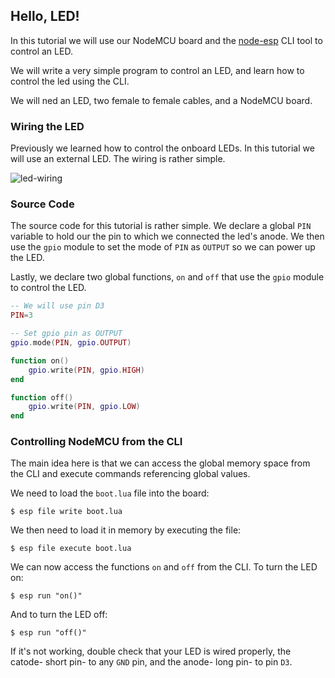 ## Hello, LED!

In this tutorial we will use our NodeMCU board and the [node-esp] CLI tool to control an LED.

We will write a very simple program to control an LED, and learn how to control the led using the CLI.

We will ned an LED, two female to female cables, and a NodeMCU board.

### Wiring the LED
Previously we learned how to control the onboard LEDs. In this tutorial we will use an external LED. The wiring is rather simple.

![led-wiring](https://raw.githubusercontent.com/goliatone/wee-things-workshop/master/images/nodemcu-led-001.png)

### Source Code
The source code for this tutorial is rather simple. We declare a global `PIN` variable to hold our the pin to which we connected the led's anode. We then use the `gpio` module to set the mode of `PIN` as `OUTPUT` so we can power up the LED.

Lastly, we declare two global functions, `on` and `off` that use the `gpio` module to control the LED.

```lua
-- We will use pin D3
PIN=3

-- Set gpio pin as OUTPUT
gpio.mode(PIN, gpio.OUTPUT)

function on()
    gpio.write(PIN, gpio.HIGH)
end

function off()
    gpio.write(PIN, gpio.LOW)
end
```

### Controlling NodeMCU from the CLI
The main idea here is that we can access the global memory space from the CLI and execute commands referencing global values.

We need to load the `boot.lua` file into the board:

```
$ esp file write boot.lua
```

We then need to load it in memory by executing the file:

```
$ esp file execute boot.lua
```

We can now access the functions `on` and `off` from the CLI. To turn the LED on:

```
$ esp run "on()"
```
And to turn the LED off:

```
$ esp run "off()"
```

If it's not working, double check that your LED is wired properly, the catode- short pin- to any `GND` pin, and the anode- long pin- to pin `D3`.

[node-esp]:https://github.com/goliatone/node-esp
